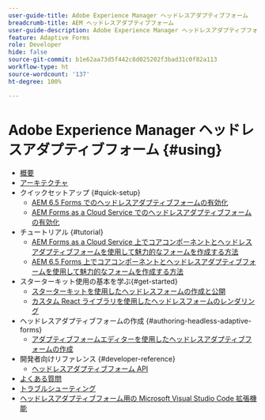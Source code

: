 ```yaml
---
user-guide-title: Adobe Experience Manager ヘッドレスアダプティブフォーム
breadcrumb-title: AEM ヘッドレスアダプティブフォーム
user-guide-description: Adobe Experience Manager ヘッドレスアダプティブフォームのドキュメント
feature: Adaptive Forms
role: Developer
hide: false
source-git-commit: b1e62aa73d5f442c8d025202f3bad31c0f82a113
workflow-type: ht
source-wordcount: '137'
ht-degree: 100%

---
```



# Adobe Experience Manager ヘッドレスアダプティブフォーム {#using}

+ [概要](overview.md)
+ [アーキテクチャ](architecture.md)
+ クイックセットアップ {#quick-setup}
   + [AEM 6.5 Forms でのヘッドレスアダプティブフォームの有効化](enable-headless-adaptive-forms-and-core-components.md)
   + [AEM Forms as a Cloud Service でのヘッドレスアダプティブフォームの有効化](enable-headless-adaptive-forms-and-core-components-on-forms-cloud-service.md)
+ チュートリアル {#tutorial}
   + [AEM Forms as a Cloud Service 上でコアコンポーネントとヘッドレスアダプティブフォームを使用して魅力的なフォームを作成する方法](build-engaging-forms-using-core-components-and-headless-adaptive-forms-aem-forms-cloud-service.md)
   + [AEM 6.5 Forms 上でコアコンポーネントとヘッドレスアダプティブフォームを使用して魅力的なフォームを作成する方法](build-engaging-forms-using-core-components-and-headless-adaptive-forms-on-aem-65-forms.md)
+ スターターキット使用の基本を学ぶ{#get-started}
   + [スターターキットを使用したヘッドレスフォームの作成と公開](create-and-publish-a-headless-form.md)
   + [カスタム React ライブラリを使用したヘッドレスフォームのレンダリング](use-google-material-ui-react-components-to-render-a-headless-form.md)
+ ヘッドレスアダプティブフォームの作成 {#authoring-headless-adaptive-forms}
   + [アダプティブフォームエディターを使用したヘッドレスアダプティブフォームの作成](create-a-headless-adaptive-form.md)
+ 開発者向けリファレンス {#developer-reference}
   + [ヘッドレスアダプティブフォーム API](https://opensource.adobe.com/aem-forms-af-runtime/api/)
+ [よくある質問](faq.md)
+ [トラブルシューティング](troubleshooting.md)
+ [ヘッドレスアダプティブフォーム用の Microsoft Visual Studio Code 拡張機能](visual-studio-code-extension-for-headless-adaptive-forms.md)



<!--

Articles must be added to this TOC file in order to render.

Use this list format to specify links to articles and section headings that expand and collapse in the left rail of the user guide.

An article link CANNOT be used as a section heading.
-->
